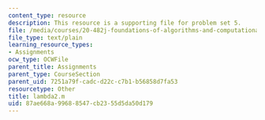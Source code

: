 ```yaml
---
content_type: resource
description: This resource is a supporting file for problem set 5.
file: /media/courses/20-482j-foundations-of-algorithms-and-computational-techniques-in-systems-biology-spring-2006/87ae668a99688547cb2355d5da50d179_lambda2.m
file_type: text/plain
learning_resource_types:
- Assignments
ocw_type: OCWFile
parent_title: Assignments
parent_type: CourseSection
parent_uid: 7251a79f-cadc-d22c-c7b1-b56858d7fa53
resourcetype: Other
title: lambda2.m
uid: 87ae668a-9968-8547-cb23-55d5da50d179
---
```

